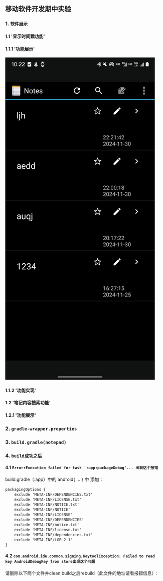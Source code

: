 ## 移动软件开发期中实验

### 1. `软件展示`
#### 1.1 '显示时间戳功能'
#### 1.1.1 '功能展示'
![001.jpg](001.jpg)
#### 1.1.2 '功能实现'

#### 1.2 '笔记内容搜索功能'
#### 1.2.1 '功能展示'



### 2. `gradle-wrapper.properties`

### 3.  `build.gradle(notepad)`
### 4. `build成功之后`
#### 4.1 `Error:Execution failed for task ':app:packageDebug'... 出现这个报错`
build.gradle（:app）中的 android{ ... } 中 添加：


```properties
packagingOptions {
    exclude 'META-INF/DEPENDENCIES.txt'
    exclude 'META-INF/LICENSE.txt'
    exclude 'META-INF/NOTICE.txt'
    exclude 'META-INF/NOTICE'
    exclude 'META-INF/LICENSE'
    exclude 'META-INF/DEPENDENCIES'
    exclude 'META-INF/notice.txt'
    exclude 'META-INF/license.txt'
    exclude 'META-INF/dependencies.txt'
    exclude 'META-INF/LGPL2.1'
}
```
#### 4.2 `com.android.ide.common.signing.KeytoolException: Failed to read key AndroidDebugKey from store出现这个问题`
请删除以下两个文件并clean build之后rebuild（此文件的地址请看报错信息）:

